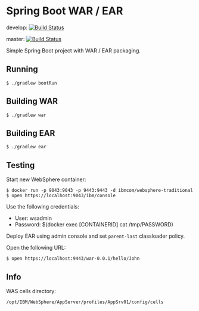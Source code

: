 Spring Boot WAR / EAR
=====================

develop: [![Build Status](https://travis-ci.org/okode/spring-boot-war.svg?branch=master)](https://travis-ci.org/okode/spring-boot-war)

master: [![Build Status](https://travis-ci.org/okode/spring-boot-war.svg?branch=master)](https://travis-ci.org/okode/spring-boot-war)

Simple Spring Boot project with WAR / EAR packaging.

Running
-------

    $ ./gradlew bootRun

Building WAR
------------

    $ ./gradlew war

Building EAR
------------

    $ ./gradlew ear

Testing
-------

Start new WebSphere container:

    $ docker run -p 9043:9043 -p 9443:9443 -d ibmcom/websphere-traditional
    $ open https://localhost:9043/ibm/console

Use the following credentials:

* User: wsadmin
* Password: $(docker exec [CONTAINERID] cat /tmp/PASSWORD)

Deploy EAR using admin console and set `parent-last` classloader policy.

Open the following URL:

    $ open https://localhost:9443/war-0.0.1/hello/John

Info
----

WAS cells directory:

    /opt/IBM/WebSphere/AppServer/profiles/AppSrv01/config/cells
